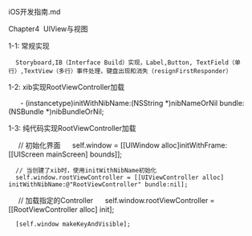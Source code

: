 iOS开发指南.md

Chapter4  UIView与视图

  1-1: 常规实现
  
      Storyboard,IB（Interface Build）实现，Label,Button, TextField（单行）,TextView（多行）事件处理，键盘出现和消失（resignFirstResponder）
       
  1-2: xib实现RootViewController加载
  
       - (instancetype)initWithNibName:(NSString *)nibNameOrNil bundle:(NSBundle *)nibBundleOrNil;
       
  1-3: 纯代码实现RootViewController加载
  
      // 初始化界面
      self.window = [[UIWindow alloc]initWithFrame:[[UIScreen mainScreen] bounds]];
      
      // 当创建了xib时，使用initWithNibName初始化
      self.window.rootViewController = [[UIViewController alloc] initWithNibName:@"RootViewController" bundle:nil];
      
      // 加载指定的Controller
      self.window.rootViewController = [[RootViewController alloc] init];
      
      [self.window makeKeyAndVisible];
  
